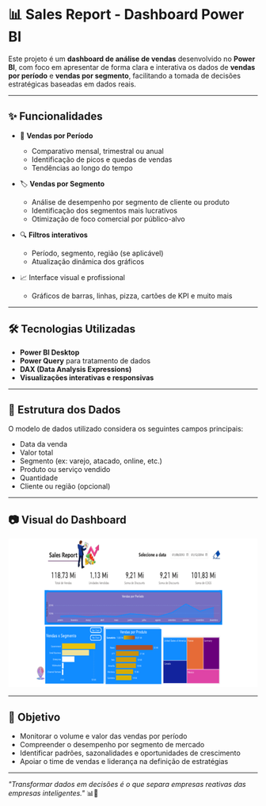 # 📊 Sales Report - Dashboard Power BI

Este projeto é um **dashboard de análise de vendas** desenvolvido no **Power BI**, com foco em apresentar de forma clara e interativa os dados de **vendas por período** e **vendas por segmento**, facilitando a tomada de decisões estratégicas baseadas em dados reais.

---

## ✨ Funcionalidades

- 📅 **Vendas por Período**  
  - Comparativo mensal, trimestral ou anual  
  - Identificação de picos e quedas de vendas  
  - Tendências ao longo do tempo

- 🏷️ **Vendas por Segmento**  
  - Análise de desempenho por segmento de cliente ou produto  
  - Identificação dos segmentos mais lucrativos  
  - Otimização de foco comercial por público-alvo

- 🔍 **Filtros interativos**  
  - Período, segmento, região (se aplicável)  
  - Atualização dinâmica dos gráficos

- 📈 Interface visual e profissional  
  - Gráficos de barras, linhas, pizza, cartões de KPI e muito mais

---

## 🛠️ Tecnologias Utilizadas

- **Power BI Desktop**  
- **Power Query** para tratamento de dados  
- **DAX (Data Analysis Expressions)**  
- **Visualizações interativas e responsivas**

---

## 📁 Estrutura dos Dados

O modelo de dados utilizado considera os seguintes campos principais:

- Data da venda  
- Valor total  
- Segmento (ex: varejo, atacado, online, etc.)  
- Produto ou serviço vendido  
- Quantidade  
- Cliente ou região (opcional)

---

## 📷 Visual do Dashboard

<img src="https://github.com/wesleyorrr/Dashboards_business_Intelligence/blob/main/1.png" height="300" />

---

## 🎯 Objetivo

- Monitorar o volume e valor das vendas por período  
- Compreender o desempenho por segmento de mercado  
- Identificar padrões, sazonalidades e oportunidades de crescimento  
- Apoiar o time de vendas e liderança na definição de estratégias

---
_"Transformar dados em decisões é o que separa empresas reativas das empresas inteligentes."_ 📊🚀
